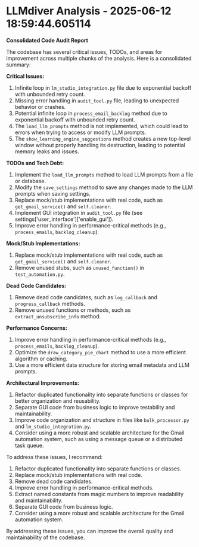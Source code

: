 # LLMdiver Analysis - 2025-06-12 18:59:44.605114

**Consolidated Code Audit Report**

The codebase has several critical issues, TODOs, and areas for improvement across multiple chunks of the analysis. Here is a consolidated summary:

**Critical Issues:**

1. Infinite loop in `lm_studio_integration.py` file due to exponential backoff with unbounded retry count.
2. Missing error handling in `audit_tool.py` file, leading to unexpected behavior or crashes.
3. Potential infinite loop in `process_email_backlog` method due to exponential backoff with unbounded retry count.
4. The `load_llm_prompts` method is not implemented, which could lead to errors when trying to access or modify LLM prompts.
5. The `show_learning_engine_suggestions` method creates a new top-level window without properly handling its destruction, leading to potential memory leaks and issues.

**TODOs and Tech Debt:**

1. Implement the `load_llm_prompts` method to load LLM prompts from a file or database.
2. Modify the `save_settings` method to save any changes made to the LLM prompts when saving settings.
3. Replace mock/stub implementations with real code, such as `get_gmail_service()` and `self.cleaner`.
4. Implement GUI integration in `audit_tool.py` file (see settings['user_interface']['enable_gui']).
5. Improve error handling in performance-critical methods (e.g., `process_emails`, `backlog_cleanup`).

**Mock/Stub Implementations:**

1. Replace mock/stub implementations with real code, such as `get_gmail_service()` and `self.cleaner`.
2. Remove unused stubs, such as `unused_function()` in `test_automation.py`.

**Dead Code Candidates:**

1. Remove dead code candidates, such as `log_callback` and `progress_callback` methods.
2. Remove unused functions or methods, such as `extract_unsubscribe_info` method.

**Performance Concerns:**

1. Improve error handling in performance-critical methods (e.g., `process_emails`, `backlog_cleanup`).
2. Optimize the `draw_category_pie_chart` method to use a more efficient algorithm or caching.
3. Use a more efficient data structure for storing email metadata and LLM prompts.

**Architectural Improvements:**

1. Refactor duplicated functionality into separate functions or classes for better organization and reusability.
2. Separate GUI code from business logic to improve testability and maintainability.
3. Improve code organization and structure in files like `bulk_processor.py` and `lm_studio_integration.py`.
4. Consider using a more robust and scalable architecture for the Gmail automation system, such as using a message queue or a distributed task queue.

To address these issues, I recommend:

1. Refactor duplicated functionality into separate functions or classes.
2. Replace mock/stub implementations with real code.
3. Remove dead code candidates.
4. Improve error handling in performance-critical methods.
5. Extract named constants from magic numbers to improve readability and maintainability.
6. Separate GUI code from business logic.
7. Consider using a more robust and scalable architecture for the Gmail automation system.

By addressing these issues, you can improve the overall quality and maintainability of the codebase.